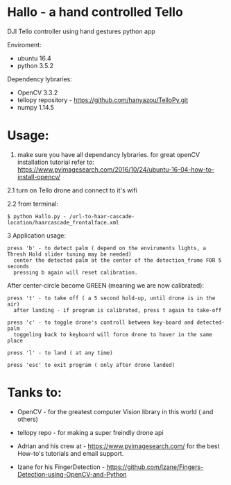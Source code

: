 # Hallo - a hand controlled Tello
DJI Tello controller using hand gestures python app


Enviroment:
* ubuntu 16.4
* python 3.5.2

Dependency lybraries:
* OpenCV 3.3.2
* tellopy repository - https://github.com/hanyazou/TelloPy.git
* numpy 1.14.5

# Usage:

1. make sure you have all dependancy lybraries.
  for great openCV installation tutorial refer to:
  https://www.pyimagesearch.com/2016/10/24/ubuntu-16-04-how-to-install-opencv/

2.1 turn on Tello drone and connect to it's wifi

2.2 from terminal: 

    $ python Hallo.py - /url-to-haar-cascade-location/haarcascade_frontalface.xml

3
  Application usage:
   
    press 'b' - to detect palm ( depend on the enviruments lights, a Thresh Hold slider tuning may be needed)
      center the detected palm at the center of the detection_frame FOR 5 seconds 
      pressing b again will reset calibration.
    
  After center-circle become GREEN (meaning we are now calibrated):
  
    press 't' - to take off ( a 5 second hold-up, until drone is in the air)
      after landing - if program is calibrated, press t again to take-off
      
    press 'c' - to toggle drone's controll between key-board and detected-palm
      toggeling back to keyboard will force drone to hover in the same place
      
    press 'l' - to land ( at any time)
  
    press 'esc' to exit program ( only after drone landed)
    

# Tanks to:
* OpenCV - for the greatest computer Vision library in this world ( and others)

* tellopy repo - for making a super freindly drone api

* Adrian and his crew at - https://www.pyimagesearch.com/ for the best How-to's tutorials
  and email support.
  
* Izane for his FingerDetection - https://github.com/lzane/Fingers-Detection-using-OpenCV-and-Python
